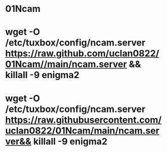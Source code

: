 # 01Ncam
# wget -O /etc/tuxbox/config/ncam.server https://raw.github.com/uclan0822/01Ncam//main/ncam.server && killall -9 enigma2
# wget -O /etc/tuxbox/config/ncam.server https://raw.githubusercontent.com/uclan0822/01Ncam/main/ncam.server&& killall -9 enigma2
